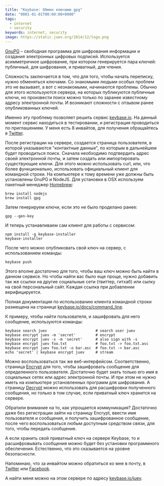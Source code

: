 ```yaml
---
title: "Keybase: Обмен ключами gpg"
date: "0001-01-01T00:00:00+0000"
tags:
  - internet
  - security
keywords: internet, security
image: https://static.juev.org/2014/12/logo.png
---
```

[GnuPG](https://www.gnupg.org) &#x2013; свободная программа для шифрования информации и создания электронных цифровых подписей. Используется асимметричное
шифрование, при котором генерируется пара ключей: публичный, для шифрования, и приватный, для чтения.

Сложность заключается в том, что для того, чтобы начать переписку, нужно обменяться ключами. Со знакомыми людьми особых проблем это не вызывает, а вот с незнакомыми, начинаются проблемы. Обычно для этого используются сервера, на которых публикуются публичные ключи, но произвести поиск можно только по заранее известному адресу электронной почты. И возникают сложности с отзывом ранее опубликованных ключей.

Именно эту проблему позволяет решить сервис [keybase.io](https://keybase.io). На данный момент сервис находиться в тестировании, и регистрация проводиться по приглашениям. У меня есть 8 инвайтов, для получения обращайтесь в [Twitter](http://twitter.com/juev).

После регистрации на сервере, создается страница пользователя, в которой указываются "контактные данные", по которым в дальнейшем будет проводиться поиск. Сначала необходимо подтвердить адрес своей электронной почты, и затем создать или импортировать существующие ключи. Для этого можно использовать curl, или, что более функционально, использовать официальный клиент для командной строки. На компьютере к тому времени уже должны быть установлены GnuPG и NodeJS. Для установки в OSX используем пакетный менеджер [Homebrew](http://brew.sh):

```shell
brew install nodejs
brew install gpg
```

Затем генерируем ключи, если это не было проделано ранее:

```shell
gpg --gen-key
```

И теперь устанавливаем сам клиент для работы с сервисом:

```shell
npm install -g keybase-installer
keybase-installer
```

После чего можно опубликовать свой ключ на сервер, с использованием команды:

```shell
keybase push
```

Этого вполне достаточно для того, чтобы ваш ключ можно быть найти в данном сервисе. Но чтобы найти вас было еще проще, нужно добавить так же ссылки на другие социальные сети (твиттер, гитхаб) или сылку на свой персональный сайт. Каждая ссылка при добавлении верифицируется.

Полная документация по использованию клиента командной строки размещена на странице [keybase.io/docs/command_line](https://keybase.io/docs/command_line).

К примеру, чтобы найти пользователя, и зашифровать для него сообщение, используются команды:

```shell
keybase search juev                      # search user juev
keybase encrypt juev -m 'secret'         # encrypt
keybase encrypt juev -s -m 'secret'      # also sign with -s
keybase encrypt juev foo.txt             # foo.txt -> foo.txt.asc
keybase encrypt juev foo.txt -o bar.asc  # foo.txt -> bar.asc
echo 'secret' | keybase encrypt juev     # stream
```

Можно воспользоваться так же веб-интерфейсом. Соответственно, страница [Encrypt](https://keybase.io/encrypt) для того, чтобы зашифровать сообщение для
определенного пользователя. Достаточно будет знать только его имя в социальных сетях или адрес электронной почты. И при этом
не нужно иметь на компьютере установленных программ для шифрования. А страницу [Decrypt](https://keybase.io/decrypt) можно использовать для расшифровки
полученного сообщения, но только в том случае, если приватный ключ хранится на сервере.

Обратили внимание на то, как упрощается коммуникация? Достаточно даже без регистрации зайти на страницу Encrypt, ввести имя пользователя и сообщения, и получить зашифрованное сообщение, после чего воспользоваться любым доступным средством связи, для того, чтобы передать сообщение.

А если хранить свой приватный ключ на сервере Keybase, то и расшифровывать сообщения можно будет без установки программного обеспечения. Естественно, что это сказывается на уровне безопасности.

Напоминаю, что за инвайтом можно обратиться ко мне в почту, в [Twitter](http://twitter.com/juev) или [Facebook](https:/www.facebook.com/de.evsyukov).

А найти меня можно на этом сервере по адресу [keybase.io/juev](https://keybase.io/juev).
